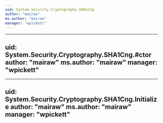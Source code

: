 ```yaml
---
uid: System.Security.Cryptography.SHA1Cng
author: "mairaw"
ms.author: "mairaw"
manager: "wpickett"
---
```


---
uid: System.Security.Cryptography.SHA1Cng.#ctor
author: "mairaw"
ms.author: "mairaw"
manager: "wpickett"
---

---
uid: System.Security.Cryptography.SHA1Cng.Initialize
author: "mairaw"
ms.author: "mairaw"
manager: "wpickett"
---
